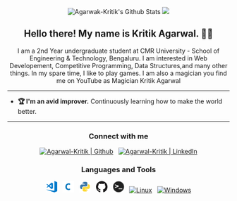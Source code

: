 <!-- List Of Websites-->
[github]: https://www.github.com/Agarwal-Kritik
[linkedin]: https://www.linkedin.com/in/kritik-agarwal-395620145/

<p align="center">
  <img alt="Agarwak-Kritik's Github Stats" src="https://github-readme-stats.vercel.app/api?username=Agarwal-Kritik&show_icons=true&include_all_commits=true&hide_border=true" />
  <img src="https://github-readme-stats.vercel.app/api/top-langs/?username=Agarwal-Kritik&exclude_repo=github-readme-stats&hide_border=true" />
</p>

<h2 align="center">Hello there! My name is Kritik Agarwal. 👋🤓</h2>
<p align="center">I am a 2nd Year undergraduate student at CMR University - School of Engineering & Technology, Bengaluru. I am interested in Web Developement, Competitive Programming, Data Structures,and many other things.
In my spare time, I like to play games. I am also a magician you find me on YouTube as Magician Kritik Agarwal</p>

------------------------------------------------------------------------------------------------------------------------------------------------------------------------------
* **🏆 I'm an avid improver.** Continuously learning how to make the world better.
-----------------------------------------------------------------------------------------------------------------------------------------------------------------------------

<h3 align="center">Connect with me</h3>
<p align="center">
  <a href="https://www.github.com/Agarwal-Kritik"><img alt="Agarwal-Kritik | Github" width="22px" src="https://image.flaticon.com/icons/svg/733/733553.svg"></a>&nbsp;&nbsp;
  <a href="https://www.linkedin.com/in/kritik-agarwal-395620145/"><img alt="Agarwal-Kritik | LinkedIn"width="22px" src="https://www.flaticon.com/svg/static/icons/svg/174/174857.svg"></a>
</p>

<h3 align="center">Languages and Tools</h3>
<p align="center">
  <a href="https://www.google.com/search?&q=Visual+Studio+Code"><img alt="Visual Studio Code" width="26px" src="https://raw.githubusercontent.com/github/explore/80688e429a7d4ef2fca1e82350fe8e3517d3494d/topics/visual-studio-code/visual-studio-code.png"></a>&nbsp;&nbsp;
  <a href="https://www.google.com/search?&q=C+Programming"><img alt="C" width="26px" src="https://raw.githubusercontent.com/PKief/vscode-material-icon-theme/master/icons/c.svg"></a>&nbsp;&nbsp;
<a href="https://www.google.com/search?&q=Python"><img alt="Python" width="26px" src="https://raw.githubusercontent.com/PKief/vscode-material-icon-theme/master/icons/python.svg"></a>&nbsp;&nbsp;
<a href="https://www.google.com/search?&q=Github"><img alt="GitHub" width="26px" src="https://raw.githubusercontent.com/github/explore/78df643247d429f6cc873026c0622819ad797942/topics/github/github.png" /></a>&nbsp;&nbsp;
  <a href="https://www.google.com/search?&q=command+line+interface"><img alt="Terminal" width="26px" src="https://raw.githubusercontent.com/github/explore/80688e429a7d4ef2fca1e82350fe8e3517d3494d/topics/terminal/terminal.png"></a>&nbsp;&nbsp;
  <a href="https://www.google.com/search?&q=Linux"><img alt="Linux" width="26px" src="https://image.flaticon.com/icons/svg/226/226772.svg"></a>&nbsp;&nbsp;
  <a href="https://www.google.com/search?&q=Windows"><img alt="Windows" width="26px" src="https://image.flaticon.com/icons/svg/882/882702.svg" />
</p>
